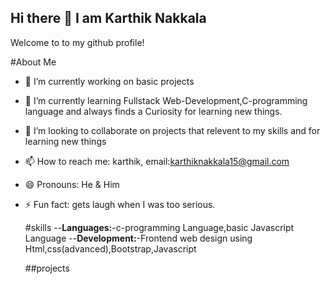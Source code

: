 ## Hi there 👋 I am Karthik Nakkala

Welcome to to my github profile!

#About Me

- 🔭 I’m currently working on basic projects
- 🌱 I’m currently learning Fullstack Web-Development,C-programming language and always finds a Curiosity for learning new things.
- 👯 I’m looking to collaborate on projects that relevent to my skills and for learning new things
- 📫 How to reach me: karthik, email:karthiknakkala15@gmail.com
- 😄 Pronouns: He & Him
- ⚡ Fun fact: gets laugh when I was too serious.

  #skills
  --**Languages:**-c-programming Language,basic Javascript Language
  --**Development:**-Frontend web design using Html,css(advanced),Bootstrap,Javascript

  ##projects
  
